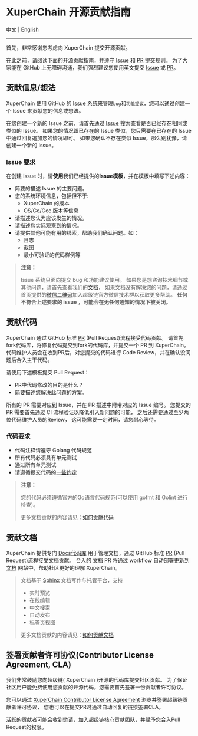 # XuperChain 开源贡献指南

中文 | [English](../../en_us/contribute/contribute-guideline.md)

---

首先，非常感谢您考虑向 XuperChain 提交开源贡献。

在此之前，请阅读下面的开源贡献指南，并遵守 [Issue] 和 [PR] 提交规则。 为了大家能在 GitHub 上无障碍沟通，我们强烈建议您使用英文提交 [Issue] 或 [PR]。

## 贡献信息/想法

XuperChain 使用 GitHub 的 [Issue] 系统来管理`bug`和`功能提议`，您可以通过创建一个 Issue 来贡献您的信息或想法。

在您创建一个新的 Issue 之前，请首先通过 [Issue] 搜索查看是否已经存在相同或类似的 Issue。 如果您的情况跟已存在的 Issue 类似，您只需要在已存在的 Issue 中通过回复追加您的情况即可。 如果您确认不存在类似
Issue，那么别犹豫，请创建一个新的 Issue。

### Issue 要求

在创建 Issue 时，请**使用**我们已经提供的**Issue模板**，并在模板中填写下述内容：

* 简要的描述 Issue 的主要问题。
* 您的系统环境信息，包括但不于:
	* XuperChain 的版本
	* OS/Go/Gcc 版本等信息
* 请描述您认为应该发生的情况。
* 请描述您实际观察到的情况。
* 请提供其他可能有用的线索，帮助我们确认问题。如：
	* 日志
	* 截图
	* 最小可验证的代码样例等

> **注意：**
>
> Issue 系统只面向提交 bug 和功能建议使用。
> 如果您是想咨询技术细节或其他问题，请首先查看我们的[文档][DocsSite]，
> 如果文档没有解决您的问题，请通过首页提供的[微信二维码][Contact]加入超级链官方微信技术群以获取更多帮助。
> **任何不符合上述要求的 issue ，可能会在无任何通知的情况下被关闭。**

## 贡献代码

XuperChain 通过 GitHub 标准 [PR] (Pull Request)流程接受代码贡献。 请首先fork代码库，将修复代码提交到fork的代码库，并提交一个 PR 到 XuperChain。
代码维护人员会在收到PR后，对您提交的代码进行 Code Review，并在确认没问题后合入主干代码。

请使用下述模板提交 Pull Request：

* PR中代码修改的目的是什么？
* 简要描述您解决此问题的方案。

所有的 PR 需要对应到 Issue，并在 PR 描述中附带对应的 Issue 编号。 您提交的 PR 需要首先通过 CI 流程验证以降低引入新问题的可能， 之后还需要通过至少两位代码维护人员的Review，
这可能需要一定时间，请您耐心等待。

### 代码要求

- 代码注释请遵守 Golang 代码规范
- 所有代码必须具有单元测试
- 通过所有单元测试
- 请遵循提交代码的[一些约定](pr-guideline.md)

> **注意：**
>
> 您的代码必须遵循官方的Go语言代码规范(可以使用 gofmt 和 Golint 进行检查)。
>
> 更多文档贡献的内容请见：[如何贡献代码](contribute-codes.md)

## 贡献文档

XuperChain 提供专门 [Docs代码库][DocsRepo] 用于管理文档，通过 GitHub 标准 [PR] (Pull Request)流程接受文档贡献。 合入的 文档 PR 将通过 workflow
自动部署更新到 [文档][DocsSite] 网站中，帮助社区更好的理解 XuperChain。

> 文档基于 [Sphinx] 文档写作与托管平台，支持
> - 实时预览
> - 在线编辑
> - 中文搜索
> - 自动发布
> - 标签页视图
>
> 更多文档贡献的内容请见：[如何贡献文档](contribute-documents.md)

## 签署贡献者许可协议(Contributor License Agreement, CLA)

我们非常鼓励您向超级链( XuperChain )开源的代码库提交社区贡献。 为了保证社区用户能免费使用您贡献的开源代码，您需要首先签署一份贡献者许可协议。

您可以通过 [XuperChain Contributor License Agreement] 浏览并签署超级链贡献者许可协议， 您也可以在提交PR时通过自动回复的链接签署CLA。

活跃的贡献者可能会收到邀请，加入超级链核心贡献团队，并赋予您合入Pull Request的权限。

[Contact]: ../../../README-CN.md#联系我们

[XuperChain Contributor License Agreement]: https://cla-assistant.io/xuperchain/xuperchain

[Issue]: https://github.com/xuperchain/xuperchain/issues

[PR]: https://github.com/xuperchain/xuperchain/pulls

[Markdown]: https://guides.github.com/features/mastering-markdown/

[DocsSite]: https://xuper.baidu.com/n/xuperdoc/index.html

[DocsDir]: ../../../docs

[DocsRepo]: https://github.com/xuperchain/docs

[Sphinx]: https://github.com/sphinx-doc/sphinx
